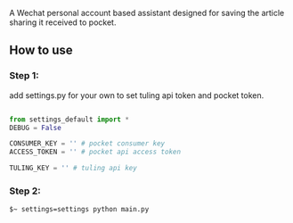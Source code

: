 A Wechat personal account based assistant designed for saving the article sharing it received to pocket.

## How to use

### Step 1:

add settings.py for your own to set tuling api token and pocket token.
```python

from settings_default import *
DEBUG = False

CONSUMER_KEY = '' # pocket consumer key
ACCESS_TOKEN = '' # pocket api access token

TULING_KEY = '' # tuling api key

```

### Step 2:

```bash
$~ settings=settings python main.py
```